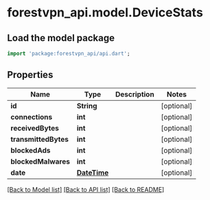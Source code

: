 # forestvpn_api.model.DeviceStats

## Load the model package
```dart
import 'package:forestvpn_api/api.dart';
```

## Properties
Name | Type | Description | Notes
------------ | ------------- | ------------- | -------------
**id** | **String** |  | [optional] 
**connections** | **int** |  | [optional] 
**receivedBytes** | **int** |  | [optional] 
**transmittedBytes** | **int** |  | [optional] 
**blockedAds** | **int** |  | [optional] 
**blockedMalwares** | **int** |  | [optional] 
**date** | [**DateTime**](DateTime.md) |  | [optional] 

[[Back to Model list]](../README.md#documentation-for-models) [[Back to API list]](../README.md#documentation-for-api-endpoints) [[Back to README]](../README.md)


